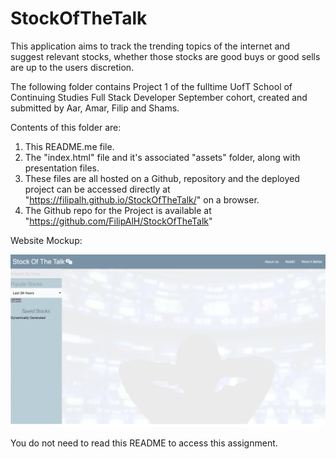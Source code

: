 # StockOfTheTalk
This application aims to track the trending topics of the internet and suggest relevant stocks, whether those stocks are good buys or good sells are up to the users discretion. 

The following folder contains Project 1 of the fulltime UofT School of Continuing Studies Full Stack Developer September cohort, created and submitted by Aar, Amar, Filip and Shams.

Contents of this folder are:

1) This README.me file.
2) The "index.html" file  and it's associated "assets" folder, along with presentation files.
4) These files are all hosted on a Github, repository and the deployed project can be accessed directly at "https://filipalh.github.io/StockOfTheTalk/" on  a browser.
5) The Github repo for the Project is available at "https://github.com/FilipAlH/StockOfTheTalk"

Website Mockup:

<img width="1434" alt="Deployed Project Screenshot Screen Shot" src="https://github.com/FilipAlH/StockOfTheTalk/blob/main/Assets/images/screenshot.png">

You do not need to read this README to access this assignment.

